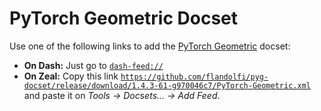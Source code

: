 # PyTorch Geometric Docset #

 Use one of the following links to add the [PyTorch Geometric](https://pytorch-geometric.readthedocs.io/en/latest/) docset:

  - **On Dash:** Just go to [`dash-feed://`](dash-feed://https%3A%2F%2Fgithub.com%2Fflandolfi%2Fpyg-docset%2Frelease%2Fdownload%2F1.4.3-61-g970046c7%2FPyTorch-Geometric.xml)
  - **On Zeal:** Copy this link [`https://github.com/flandolfi/pyg-docset/release/download/1.4.3-61-g970046c7/PyTorch-Geometric.xml`](https://github.com/flandolfi/pyg-docset/release/download/1.4.3-61-g970046c7/PyTorch-Geometric.xml) and paste it on *Tools → Docsets... → Add Feed*.

